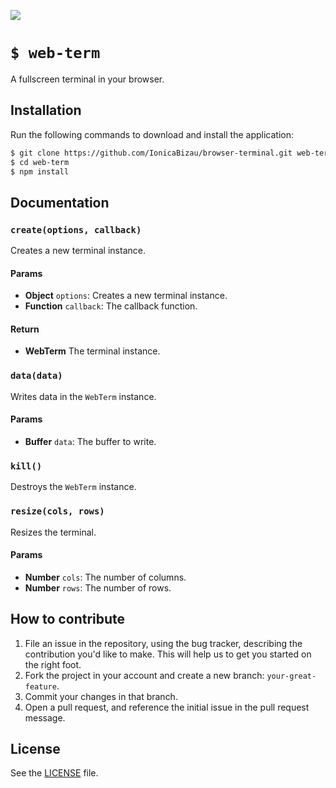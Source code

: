 ![](http://i.imgur.com/LtXIVf0.png)

# `$ web-term`
A fullscreen terminal in your browser.

## Installation
Run the following commands to download and install the application:

```sh
$ git clone https://github.com/IonicaBizau/browser-terminal.git web-term
$ cd web-term
$ npm install
```

## Documentation
### `create(options, callback)`
Creates a new terminal instance.

#### Params
- **Object** `options`: Creates a new terminal instance.
- **Function** `callback`: The callback function.

#### Return
- **WebTerm** The terminal instance.

### `data(data)`
Writes data in the `WebTerm` instance.

#### Params
- **Buffer** `data`: The buffer to write.

### `kill()`
Destroys the `WebTerm` instance.

### `resize(cols, rows)`
Resizes the terminal.

#### Params
- **Number** `cols`: The number of columns.
- **Number** `rows`: The number of rows.

## How to contribute
1. File an issue in the repository, using the bug tracker, describing the
   contribution you'd like to make. This will help us to get you started on the
   right foot.
2. Fork the project in your account and create a new branch:
   `your-great-feature`.
3. Commit your changes in that branch.
4. Open a pull request, and reference the initial issue in the pull request
   message.

## License
See the [LICENSE](./LICENSE) file.
